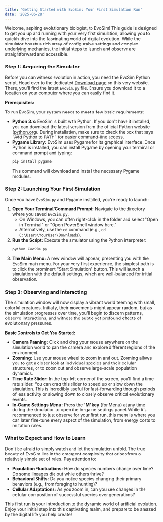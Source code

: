 ```yaml
---
title: 'Getting Started with EvoSim: Your First Simulation Run'
date: '2025-06-28'
---
```


Welcome, aspiring evolutionary biologist, to EvoSim! This guide is designed to get you up and running with your very first simulation, allowing you to quickly dive into the fascinating world of digital evolution. While the simulator boasts a rich array of configurable settings and complex underlying mechanics, the initial steps to launch and observe are straightforward and accessible.

### Step 1: Acquiring the Simulator

Before you can witness evolution in action, you need the EvoSim Python script. Head over to the dedicated [Download page](/download) on this very website. There, you'll find the latest `EvoSim.py` file. Ensure you download it to a location on your computer where you can easily find it.

**Prerequisites:**

To run EvoSim, your system needs to meet a few basic requirements:

*   **Python 3.x:** EvoSim is built with Python. If you don't have it installed, you can download the latest version from the official Python website ([python.org](https://www.python.org/)). During installation, make sure to check the box that says "Add Python to PATH" for easier command-line access.
*   **Pygame Library:** EvoSim uses Pygame for its graphical interface. Once Python is installed, you can install Pygame by opening your terminal or command prompt and typing:
    ```bash
    pip install pygame
    ```
    This command will download and install the necessary Pygame modules.

### Step 2: Launching Your First Simulation

Once you have `EvoSim.py` and Pygame installed, you're ready to launch:

1.  **Open Your Terminal/Command Prompt:** Navigate to the directory where you saved `EvoSim.py`.
    *   On Windows, you can often right-click in the folder and select "Open in Terminal" or "Open PowerShell window here."
    *   Alternatively, use the `cd` command (e.g., `cd C:\Users\YourUser\Downloads`).
2.  **Run the Script:** Execute the simulator using the Python interpreter:
    ```bash
    python EvoSim.py
    ```
3.  **The Main Menu:** A new window will appear, presenting you with the EvoSim main menu. For your very first experience, the simplest path is to click the prominent "Start Simulation" button. This will launch a simulation with the default settings, which are well-balanced for initial observation.

### Step 3: Observing and Interacting

The simulation window will now display a vibrant world teeming with small, colorful creatures. Initially, their movements might appear random, but as the simulation progresses over time, you'll begin to discern patterns, observe interactions, and witness the subtle yet profound effects of evolutionary pressures.

**Basic Controls to Get You Started:**

*   **Camera Panning:** Click and drag your mouse anywhere on the simulation world to pan the camera and explore different regions of the environment.
*   **Zooming:** Use your mouse wheel to zoom in and out. Zooming allows you to get a closer look at individual species and their cellular structures, or to zoom out and observe large-scale population dynamics.
*   **Time Rate Slider:** In the top-left corner of the screen, you'll find a time rate slider. You can drag this slider to speed up or slow down the simulation. This is incredibly useful for fast-forwarding through periods of less activity or slowing down to closely observe critical evolutionary events.
*   **In-Game Settings Menu:** Press the **'M' key** (for Menu) at any time during the simulation to open the in-game settings panel. While it's recommended to just observe for your first run, this menu is where you can later fine-tune every aspect of the simulation, from energy costs to mutation rates.

### What to Expect and How to Learn

Don't be afraid to simply watch and let the simulation unfold. The true beauty of EvoSim lies in the emergent complexity that arises from a relatively simple set of rules. Pay attention to:

*   **Population Fluctuations:** How do species numbers change over time? Do some lineages die out while others thrive?
*   **Behavioral Shifts:** Do you notice species changing their primary behaviors (e.g., from foraging to hunting)?
*   **Cellular Adaptations:** As you zoom in, can you see changes in the cellular composition of successful species over generations?

This first run is your introduction to the dynamic world of artificial evolution. Enjoy your initial step into this captivating realm, and prepare to be amazed by the digital life you help create!